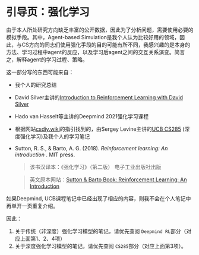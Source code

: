 # 引导页：强化学习

由于本人所处研究方向缺乏丰富的公开数据，因此为了分析问题，需要使用必要的模拟手段。其中，Agent-based Simulation是我个人认为比较好用的领域，因此，与CS方向的同志们使用强化手段的目的可能有所不同，我感兴趣的是本身的方法、学习过程中agent的反应，以及学习后agent之间的交互关系演变。简言之，解释agent的学习过程、策略。

这一部分写的东西可能来自：

- 我个人的研究总结
- David Silver主讲的[Introduction to Reinforcement Learning with David Silver](https://www.deepmind.com/learning-resources/introduction-to-reinforcement-learning-with-david-silver)
- Hado van Hasselt等主讲的Deepmind 2021强化学习课程
- 根据网站[csdiy.wiki](https://csdiy.wiki/)的指引找到的，由Sergey Levine主讲的[UCB CS285](http://rail.eecs.berkeley.edu/deeprlcourse/) (深度强化学习)及我个人的学习笔记
- Sutton, R. S., & Barto, A. G. (2018).  *Reinforcement learning: An introduction* . MIT press.

  > 该书汉译本：《强化学习》（第二版） 电子工业出版社出版
  >

  > 英文原本网站：[Sutton &amp; Barto Book: Reinforcement Learning: An Introduction](http://incompleteideas.net/book/the-book.html)
  >


如果Deepmind, UCB课程笔记中已经出现了相应的内容，则我不会在个人笔记中再单开一页重复介绍。

因此：

1. 关于传统（非深度）强化学习模型的笔记，请优先查阅 `Deepmind RL`部分（对应上面第1、2、4项）
2. 关于深度强化学习模型的笔记，请优先查阅 `CS285`部分（对应上面第3项）。
